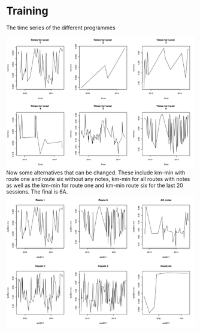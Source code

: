 Training
========================================================
The time series of the different programmes

![plot of chunk unnamed-chunk-1](figure/unnamed-chunk-1.png) 
Now some alternatives that can be changed.  These include km-min with route one and route six without any notes, km-min for all routes with notes as well as the km-min for route one and km-min route six for the last 20 sessions.  The final is 6A.  
![plot of chunk unnamed-chunk-2](figure/unnamed-chunk-2.png) 

